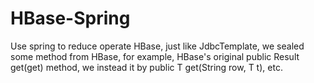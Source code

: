 HBase-Spring
============

Use spring to reduce operate HBase, just like JdbcTemplate, we sealed some method from HBase, for example, HBase's original public Result get(get) method, we instead it by public <T> T get(String row, T t), etc.

